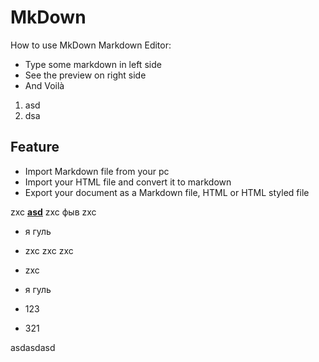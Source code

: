 # MkDown

 How to use MkDown Markdown Editor:

- Type some markdown in left side
- See the preview on right side
- And Voilà

1) asd
2) dsa

## Feature
- Import Markdown file from your pc 
- Import your HTML file and convert it to markdown
- Export your document as a Markdown file, HTML or HTML styled file

zxc <!-- immutable-inline --> **<u>[asd](https://skillbox.ru/media/code/yazyk-razmetki-markdown-shpargalka-po-sintaksisu-s-primerami/#stk-18)</u>** <!-- /immutable-inline --> zxc <!-- immutable-inline --> фыв <!-- /immutable-inline --> zxc

- я гуль
- zxc <!-- immutable-inline --> zxc <!-- /immutable-inline --> zxc
- zxc
- я гуль

- 123
- 321

asdasdasd